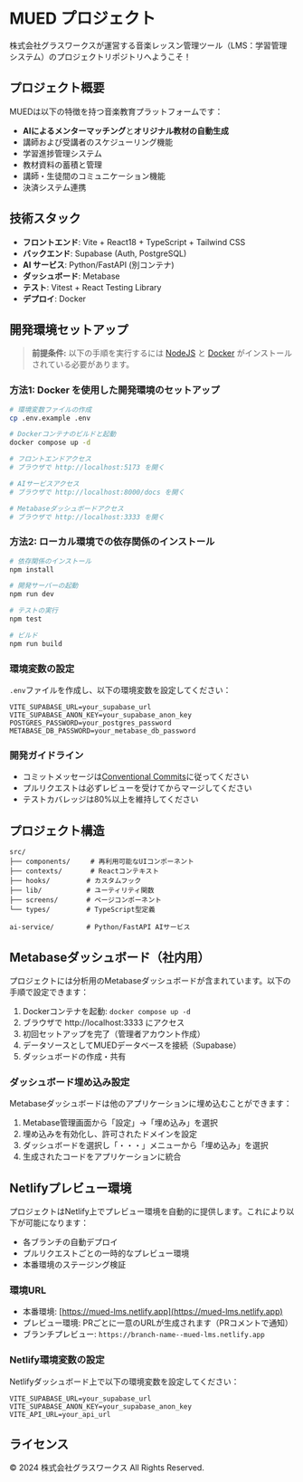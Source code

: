 # MUED プロジェクト

株式会社グラスワークスが運営する音楽レッスン管理ツール（LMS：学習管理システム）のプロジェクトリポジトリへようこそ！

## プロジェクト概要

MUEDは以下の特徴を持つ音楽教育プラットフォームです：

- **AIによるメンターマッチング**と**オリジナル教材の自動生成**
- 講師および受講者のスケジューリング機能
- 学習進捗管理システム
- 教材資料の蓄積と管理
- 講師・生徒間のコミュニケーション機能
- 決済システム連携

## 技術スタック

- **フロントエンド**: Vite + React18 + TypeScript + Tailwind CSS
- **バックエンド**: Supabase (Auth, PostgreSQL)
- **AI サービス**: Python/FastAPI (別コンテナ)
- **ダッシュボード**: Metabase
- **テスト**: Vitest + React Testing Library
- **デプロイ**: Docker

## 開発環境セットアップ

> **前提条件:**
> 以下の手順を実行するには [NodeJS](https://nodejs.org/en/) と [Docker](https://www.docker.com/get-started) がインストールされている必要があります。

### 方法1: Docker を使用した開発環境のセットアップ

```bash
# 環境変数ファイルの作成
cp .env.example .env

# Dockerコンテナのビルドと起動
docker compose up -d

# フロントエンドアクセス
# ブラウザで http://localhost:5173 を開く

# AIサービスアクセス
# ブラウザで http://localhost:8000/docs を開く

# Metabaseダッシュボードアクセス
# ブラウザで http://localhost:3333 を開く
```

### 方法2: ローカル環境での依存関係のインストール

```bash
# 依存関係のインストール
npm install

# 開発サーバーの起動
npm run dev

# テストの実行
npm test

# ビルド
npm run build
```

### 環境変数の設定

`.env`ファイルを作成し、以下の環境変数を設定してください：

```env
VITE_SUPABASE_URL=your_supabase_url
VITE_SUPABASE_ANON_KEY=your_supabase_anon_key
POSTGRES_PASSWORD=your_postgres_password
METABASE_DB_PASSWORD=your_metabase_db_password
```

### 開発ガイドライン

- コミットメッセージは[Conventional Commits](https://www.conventionalcommits.org/)に従ってください
- プルリクエストは必ずレビューを受けてからマージしてください
- テストカバレッジは80%以上を維持してください

## プロジェクト構造

```
src/
├── components/     # 再利用可能なUIコンポーネント
├── contexts/       # Reactコンテキスト
├── hooks/         # カスタムフック
├── lib/           # ユーティリティ関数
├── screens/       # ページコンポーネント
└── types/         # TypeScript型定義

ai-service/        # Python/FastAPI AIサービス
```

## Metabaseダッシュボード（社内用）

プロジェクトには分析用のMetabaseダッシュボードが含まれています。以下の手順で設定できます：

1. Dockerコンテナを起動: `docker compose up -d`
2. ブラウザで http://localhost:3333 にアクセス
3. 初回セットアップを完了（管理者アカウント作成）
4. データソースとしてMUEDデータベースを接続（Supabase）
5. ダッシュボードの作成・共有

### ダッシュボード埋め込み設定

Metabaseダッシュボードは他のアプリケーションに埋め込むことができます：

1. Metabase管理画面から「設定」→「埋め込み」を選択
2. 埋め込みを有効化し、許可されたドメインを設定
3. ダッシュボードを選択し「・・・」メニューから「埋め込み」を選択
4. 生成されたコードをアプリケーションに統合

## Netlifyプレビュー環境

プロジェクトはNetlify上でプレビュー環境を自動的に提供します。これにより以下が可能になります：

- 各ブランチの自動デプロイ
- プルリクエストごとの一時的なプレビュー環境
- 本番環境のステージング検証

### 環境URL

- 本番環境: [https://mued-lms.netlify.app](https://mued-lms.netlify.app)
- プレビュー環境: PRごとに一意のURLが生成されます（PRコメントで通知）
- ブランチプレビュー: `https://branch-name--mued-lms.netlify.app`

### Netlify環境変数の設定

Netlifyダッシュボード上で以下の環境変数を設定してください：

```
VITE_SUPABASE_URL=your_supabase_url
VITE_SUPABASE_ANON_KEY=your_supabase_anon_key
VITE_API_URL=your_api_url
```

## ライセンス

© 2024 株式会社グラスワークス All Rights Reserved.
